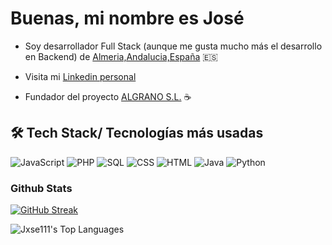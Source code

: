 # Buenas, mi nombre es José

* Soy desarrollador Full Stack (aunque me gusta mucho más el desarrollo en Backend) de [Almeria,Andalucia,España](https://maps.apple.com/place?auid=10083114876911050888&lsp=9902) 🇪🇸

* Visita mi [Linkedin personal](https://www.linkedin.com/in/jos%C3%A9-mart%C3%ADnez-estrada-997b77208/)
  
* Fundador del proyecto [ALGRANO S.L.](https://github.com/Jxse111/ALGRANO_SL_PROCESO_MVC) ☕

 ## 🛠️ Tech Stack/ Tecnologías más usadas

![JavaScript](https://img.shields.io/badge/-.js-yellow?style=for-the-badge&logo=javascript)
![PHP](https://img.shields.io/badge/-.php-777bb4?style=for-the-badge&logo=php)
![SQL](https://img.shields.io/badge/-.sql-4479A1?style=for-the-badge&logo=mysql)
![CSS](https://img.shields.io/badge/-.css-264de4?style=for-the-badge&logo=css3&logoColor=white)
![HTML](https://img.shields.io/badge/-.html-e34c26?style=for-the-badge&logo=html5&logoColor=white)
![Java](https://img.shields.io/badge/-.java-007396?style=for-the-badge&logo=java&logoColor=white)
![Python](https://img.shields.io/badge/-.py-3776AB?style=for-the-badge&logo=python&logoColor=white)






### Github Stats 
[![GitHub Streak](https://github-readme-streak-stats.herokuapp.com?user=Jxse111&theme=dark)](https://git.io/streak-stats)

![Jxse111's Top Languages](https://github-readme-stats.vercel.app/api/top-langs/?username=Jxse111&theme=dark&show_icons=true&hide_border=true&layout=compact)
